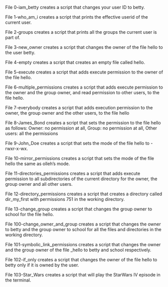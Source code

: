 File 0-iam_betty creates a script that changes your user ID to betty.

File 1-who_am_i creates a script that prints the effective userid of the current user.

File 2-groups creates a script that prints all the groups the current user is part of.

File 3-new_owner creates a script that changes the owner of the file hello to the user betty.

File 4-empty creates a script that creates an empty file called hello.

File 5-execute creates a script that adds execute permission to the owner of the file hello.

File 6-multiple_permissions creates a script that adds execute permission to the owner and the group owner, and read permission to other users, to the file hello.

File 7-everybody creates a script that adds execution permission to the owner, the group owner and the other users, to the file hello

File 8-James_Bond creates a script that sets the permission to the file hello as follows:
Owner: no permission at all, Group: no permission at all, Other users: all the permissions

File 9-John_Doe creates a script that sets the mode of the file hello to -rwxr-x-wx.

File 10-mirror_permissions creates a script that sets the mode of the file hello the same as olleh’s mode.

File 11-directories_permissions creates a script that adds execute permission to all subdirectories of the current directory for the owner, the group owner and all other users.

File 12-directory_permissions creates a script that creates a directory called dir_my_first with permissions 751 in the working directory.

File 13-change_group creates a script that changes the group owner to school for the file hello.

File 100-change_owner_and_group creates a script that changes the owner to betty and the group owner to school for all the files and directories in the working directory.

File 101-symbolic_link_permissions creates a script that changes the owner and the group owner of the file _hello to betty and school respectively.

File 102-if_only creates a script that changes the owner of the file hello to betty only if it is owned by the user.

File 103-Star_Wars creates a script that will play the StarWars IV episode in the terminal.
